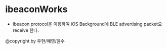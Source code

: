 # ibeaconWorks

- ibeacon protocol을 이용하여 iOS Background에 BLE advertising packet으 receive 한다.

@copyright by 우현/혜영/윤수
